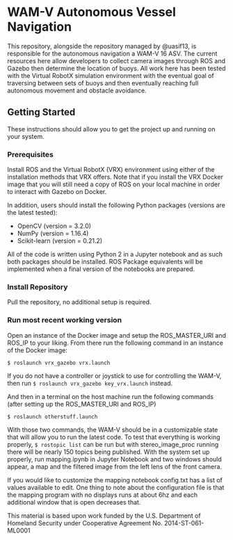 # WAM-V Autonomous Vessel Navigation
This repository, alongside the repository managed by @uasif13, is responsible for the autonomous navigation a WAM-V 16 ASV. The current resources here allow developers to collect camera images through ROS and Gazebo then determine the location of buoys. All work here has been tested with the Virtual RobotX simulation environment with the eventual goal of traversing between sets of buoys and then eventually reaching full autonomous movement and obstacle avoidance.

## Getting Started
These instructions should allow you to get the project up and running on your system.

### Prerequisites
Install ROS and the Virtual RobotX (VRX) environment using either of the installation methods that VRX offers. Note that if you install the VRX Docker image that you will still need a copy of ROS on your local machine in order to interact with Gazebo on Docker.
  
In addition, users should install the following Python packages (versions are the latest tested):
* OpenCV (version = 3.2.0)
* NumPy (version = 1.16.4)
* Scikit-learn (version = 0.21.2)

All of the code is written using Python 2 in a Jupyter notebook and as such both packages should be installed. ROS Package equivalents will be implemented when a final version of the notebooks are prepared.

### Install Repository
Pull the repository, no additional setup is required.

### Run most recent working version
Open an instance of the Docker image and setup the ROS_MASTER_URI and ROS_IP to your liking. From there run the following command in an instance of the Docker image:

`$ roslaunch vrx_gazebo vrx.launch`

If you do not have a controller or joystick to use for controlling the WAM-V, then run `$ roslaunch vrx_gazebo key_vrx.launch` instead.

And then in a terminal on the host machine run the following commands (after setting up the ROS_MASTER_URI and ROS_IP)

`$ roslaunch otherstuff.launch`


With those two commands, the WAM-V should be in a customizable state that will allow you to run the latest code. To test that everything is working properly, `$ rostopic list` can be run but with stereo_image_proc running there will be nearly 150 topics being published. With the system set up properly, run mapping.ipynb in Jupyter Notebook and two windows should appear, a map and the filtered image from the left lens of the front camera.

If you would like to customize the mapping notebook config.txt has a list of values available to edit. One thing to note about the configuration file is that the mapping program with no displays runs at about 6hz and each additional window that is open decreases that. 
  
This material is based upon work funded by the U.S. Department of Homeland Security under Cooperative Agreement No. 2014-ST-061-ML0001


